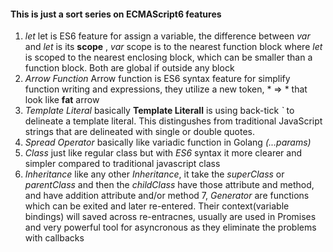 #### This is just a sort series on ECMAScript6 features

1. *let* let is ES6 feature for assign a variable, the difference between _var_ and _let_ is its **scope** , _var_ scope is to the nearest function block
    where _let_ is scoped to the nearest enclosing block, which can be smaller than a function block. Both are global if outside any block
2. *Arrow Function* Arrow function is ES6 syntax feature for simplify function writing and expressions, they utilize a new token, * => * 
    that look like **fat** arrow 
3. *Template Literal* basically **Template Literall** is using back-tick *`* to delineate a template literal. This distingushes from traditional JavaScript
    strings that are delineated with single or double quotes. 
4. *Spread Operator* basically like variadic function in Golang _(...params)_ 
5. *Class*  just like regular class but with *ES6* syntax it more clearer and simpler compared to traditional javascript class 
6. *Inheritance* like any other *Inheritance*, it take the *superClass* or *parentClass* and then the *childClass* have those
    attribute and method, and have addition attribute and/or method 
7, *Generator* are functions which can be exited and later re-entered. Their context(variable bindings) will saved across re-entracnes, usually 
    are used in Promises and very powerful tool for asyncronous as they eliminate the problems with callbacks 
